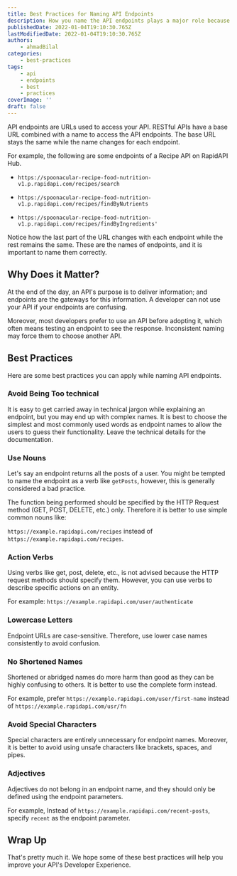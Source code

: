 ```yaml
---
title: Best Practices for Naming API Endpoints
description: How you name the API endpoints plays a major role because developers interact with your APIs through these endpoints.
publishedDate: 2022-01-04T19:10:30.765Z
lastModifiedDate: 2022-01-04T19:10:30.765Z
authors:
    - ahmadBilal
categories:
    - best-practices
tags:
    - api
    - endpoints
    - best
    - practices
coverImage: ''
draft: false
---
```


<Lead>

API endpoints are URLs used to access your API. RESTful APIs have a base URL combined with a name to access the API endpoints. The base URL stays the same while the name changes for each endpoint.

</Lead>

For example, the following are some endpoints of a Recipe API on RapidAPI Hub.

-   `https://spoonacular-recipe-food-nutrition-v1.p.rapidapi.com/recipes/search`

-   `https://spoonacular-recipe-food-nutrition-v1.p.rapidapi.com/recipes/findByNutrients`

-   `https://spoonacular-recipe-food-nutrition-v1.p.rapidapi.com/recipes/findByIngredients'`

Notice how the last part of the URL changes with each endpoint while the rest remains the same. These are the names of endpoints, and it is important to name them correctly.

## Why Does it Matter?

At the end of the day, an API's purpose is to deliver information; and endpoints are the gateways for this information. A developer can not use your API if your endpoints are confusing.

Moreover, most developers prefer to use an API before adopting it, which often means testing an endpoint to see the response. Inconsistent naming may force them to choose another API.

## Best Practices

Here are some best practices you can apply while naming API endpoints.

### Avoid Being Too technical

It is easy to get carried away in technical jargon while explaining an endpoint, but you may end up with complex names. It is best to choose the simplest and most commonly used words as endpoint names to allow the users to guess their functionality. Leave the technical details for the documentation.

### Use Nouns

Let's say an endpoint returns all the posts of a user. You might be tempted to name the endpoint as a verb like `getPosts`, however, this is generally considered a bad practice.

The function being performed should be specified by the HTTP Request method (GET, POST, DELETE, etc.) only. Therefore it is better to use simple common nouns like:

`https://example.rapidapi.com/recipes` instead of `https://example.rapidapi.com/recipes`.

### Action Verbs

Using verbs like get, post, delete, etc., is not advised because the HTTP request methods should specify them. However, you can use verbs to describe specific actions on an entity.

For example: `https://example.rapidapi.com/user/authenticate`

### Lowercase Letters

Endpoint URLs are case-sensitive. Therefore, use lower case names consistently to avoid confusion.

### No Shortened Names

Shortened or abridged names do more harm than good as they can be highly confusing to others. It is better to use the complete form instead.

For example, prefer `https://example.rapidapi.com/user/first-name` instead of `https://example.rapidapi.com/usr/fn`

### Avoid Special Characters

Special characters are entirely unnecessary for endpoint names. Moreover, it is better to avoid using unsafe characters like brackets, spaces, and pipes.

### Adjectives

Adjectives do not belong in an endpoint name, and they should only be defined using the endpoint parameters.

For example, Instead of `https://example.rapidapi.com/recent-posts`, specify `recent` as the endpoint parameter.

## Wrap Up

That's pretty much it. We hope some of these best practices will help you improve your API's Developer Experience.
